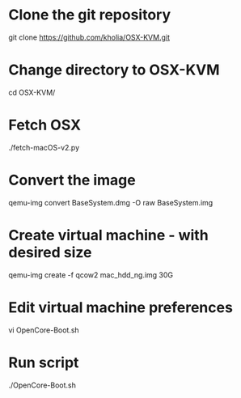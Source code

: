 # Clone the git repository
git clone https://github.com/kholia/OSX-KVM.git

# Change directory to OSX-KVM
cd OSX-KVM/

# Fetch OSX
./fetch-macOS-v2.py

# Convert the image
qemu-img convert BaseSystem.dmg -O raw BaseSystem.img

# Create virtual machine - with desired size
qemu-img create -f qcow2 mac_hdd_ng.img 30G

# Edit virtual machine preferences
vi OpenCore-Boot.sh 

# Run script
./OpenCore-Boot.sh 


